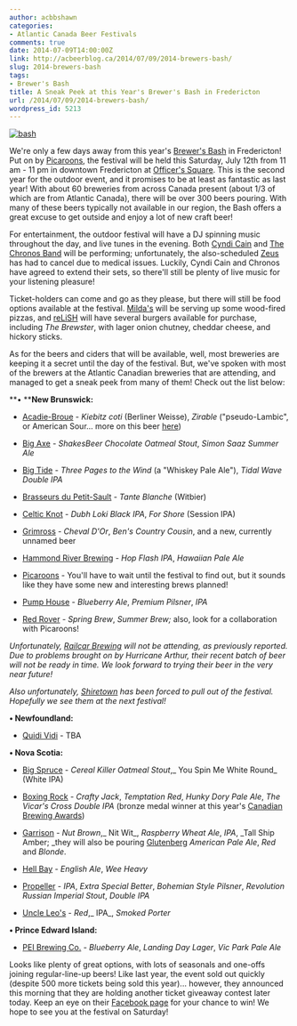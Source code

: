 ```yaml
---
author: acbbshawn
categories:
- Atlantic Canada Beer Festivals
comments: true
date: 2014-07-09T14:00:00Z
link: http://acbeerblog.ca/2014/07/09/2014-brewers-bash/
slug: 2014-brewers-bash
tags:
- Brewer's Bash
title: A Sneak Peek at this Year's Brewer's Bash in Fredericton
url: /2014/07/09/2014-brewers-bash/
wordpress_id: 5213
---
```


[![bash](http://acbeerblog.ca/wp-content/uploads/2014/07/bash.jpg?w=300)](http://acbeerblog.ca/wp-content/uploads/2014/07/bash.jpg)

We're only a few days away from this year's [Brewer's Bash](https://www.facebook.com/PicaroonsBrewersBash) in Fredericton! Put on by [Picaroons](https://www.facebook.com/picaroons), the festival will be held this Saturday, July 12th from 11 am - 11 pm in downtown Fredericton at [Officer's Square](https://www.google.ca/maps/place/Officers'+Square/@45.9618961,-66.6388415,17z/data=!3m1!4b1!4m2!3m1!1s0x4ca418a3daea602d:0x3eac8ef84f86aff9). This is the second year for the outdoor event, and it promises to be at least as fantastic as last year! With about 60 breweries from across Canada present (about 1/3 of which are from Atlantic Canada), there will be over 300 beers pouring. With many of these beers typically not available in our region, the Bash offers a great excuse to get outside and enjoy a lot of new craft beer!

For entertainment, the outdoor festival will have a DJ spinning music throughout the day, and live tunes in the evening. Both [Cyndi Cain](http://cyndicain.com/) and [The Chronos Band](http://thechronosband.com/) will be performing; unfortunately, the also-scheduled [Zeus](http://themusicofzeus.com/) has had to cancel due to medical issues. Luckily, Cyndi Cain and Chronos have agreed to extend their sets, so there'll still be plenty of live music for your listening pleasure!

Ticket-holders can come and go as they please, but there will still be food options available at the festival. [Milda's](https://www.facebook.com/pages/Mildas-PizzasMore/102816963127706) will be serving up some wood-fired pizzas, and [reLiSH](http://relishyou.ca/) will have several burgers available for purchase, including _The Brewster_, with lager onion chutney, cheddar cheese, and hickory sticks.

As for the beers and ciders that will be available, well, most breweries are keeping it a secret until the day of the festival. But, we've spoken with most of the brewers at the Atlantic Canadian breweries that are attending, and managed to get a sneak peek from many of them! Check out the list below:

**• ****New Brunswick:**

- [Acadie-Broue](https://www.facebook.com/pages/Acadie-Broue/176759632361301) - _Kiebitz coti_ (Berliner Weisse), _Zirable_ ("pseudo-Lambic", or American Sour... more on this beer [here](https://atlanticcanadabeerblog.wordpress.com/2013/12/10/acadie-broue-to-release-two-new-beers/))

- [Big Axe](https://www.facebook.com/BigAxeBrewery) - _ShakesBeer Chocolate Oatmeal Stout_, _Simon Saaz Summer Ale_

- [Big Tide](http://bigtidebrew.com/) - _Three Pages to the Wind_ (a "Whiskey Pale Ale"), _Tidal Wave Double IPA_

- [Brasseurs du Petit-Sault](http://brasseurspetitsault.com/) - _Tante Blanche_ (Witbier)

- [Celtic Knot](https://www.facebook.com/CelticKnotBrewing) - _Dubh Loki Black IPA_, _For Shore_ (Session IPA)

- [Grimross](https://www.facebook.com/pages/Grimross-Brewing-Co/110264115801307) - _Cheval D'Or_, _Ben's Country Cousin_, and a new, currently unnamed beer

- [Hammond River Brewing](https://www.facebook.com/hammondriverbrewery) - _Hop Flash IPA_, _Hawaiian Pale Ale_

- [Picaroons](https://www.facebook.com/picaroons) - You'll have to wait until the festival to find out, but it sounds like they have some new and interesting brews planned!

- [Pump House](http://beer.pumphousebrewery.ca/) - _Blueberry Ale_, _Premium Pilsner_, _IPA_

- [Red Rover](http://www.redroverbrew.com/) - _Spring Brew_, _Summer Brew;_ also, look for a collaboration with Picaroons!

_Unfortunately, [Railcar Brewing](http://railcarbrewing.com/) will not be attending, as previously reported. Due to problems brought on by Hurricane Arthur, their recent batch of beer will not be ready in time. We look forward to trying their beer in the very near future!_

_Also unfortunately, [Shiretown](http://www.shiretownbeer.com/) has been forced to pull out of the festival. Hopefully we see them at the next festival!_

**• Newfoundland:**

- [Quidi Vidi](http://www.quidividibrewery.ca/) - TBA

**• Nova Scotia:**

- [Big Spruce](http://www.bigspruce.ca/) - _Cereal Killer Oatmeal Stout_,_ You Spin Me White Round_ (White IPA)

- [Boxing Rock](http://www.boxingrock.ca/) - _Crafty Jack_, _Temptation Red_, _Hunky Dory Pale Ale_, _The Vicar's Cross Double IPA_ (bronze medal winner at this year's [Canadian Brewing Awards](http://www.canadianbrewingawards.com/))

- [Garrison](http://www.garrisonbrewing.com/) - _Nut Brown_,_ Nit Wit_, _Raspberry Wheat Ale_, _IPA_, _Tall Ship Amber; _they will also be pouring [Glutenberg](https://glutenberg.ca/en) _American Pale Ale_, _Red_ and _Blonde_.

- [Hell Bay](http://www.hellbaybrewing.com/) - _English Ale_, _Wee Heavy_

- [Propeller](http://www.drinkpropeller.ca/) - _IPA_, _Extra Special Better_, _Bohemian Style Pilsner_, _Revolution Russian Imperial Stout_, _Double IPA_

- [Uncle Leo's](http://uncleleosbrewery.ca/) - _Red_,_ IPA_, _Smoked Porter_

**• Prince Edward Island:**

- [PEI Brewing Co.](http://peibrewingcompany.com/) - _Blueberry Ale_, _Landing Day Lager_, _Vic Park Pale Ale_

Looks like plenty of great options, with lots of seasonals and one-offs joining regular-line-up beers! Like last year, the event sold out quickly (despite 500 more tickets being sold this year)... however, they announced this morning that they are holding another ticket giveaway contest later today. Keep an eye on their [Facebook page](https://www.facebook.com/PicaroonsBrewersBash) for your chance to win! We hope to see you at the festival on Saturday!
